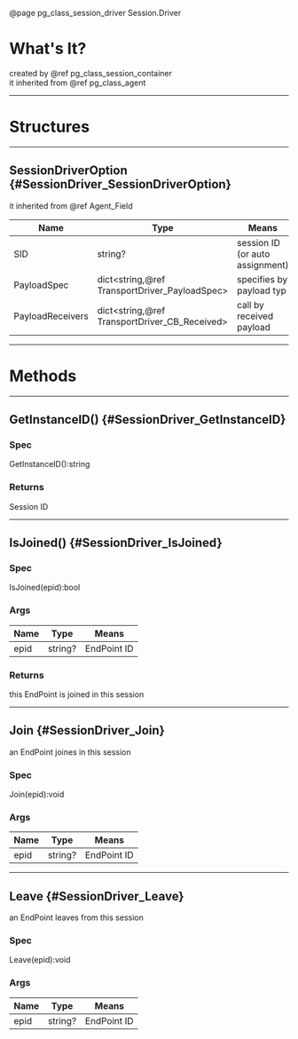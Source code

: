 ﻿@page pg_class_session_driver Session.Driver

# What's It?

created by @ref pg_class_session_container  
it inherited from @ref pg_class_agent  

-----
# Structures

-----
## SessionDriverOption {#SessionDriver_SessionDriverOption}

it inherited from @ref Agent_Field 

| Name | Type | Means |
|------|------|-------|
| SID | string? | session ID (or auto assignment) |
| PayloadSpec | dict<string,@ref TransportDriver_PayloadSpec> | specifies by payload typ |
| PayloadReceivers | dict<string,@ref TransportDriver_CB_Received> | call by received payload |

-----
# Methods

-----
## GetInstanceID() {#SessionDriver_GetInstanceID}

### Spec

GetInstanceID():string

### Returns

Session ID

-----
## IsJoined() {#SessionDriver_IsJoined}

### Spec

IsJoined(epid):bool

### Args

| Name | Type | Means |
|------|------|-------|
| epid | string? | EndPoint ID |

### Returns

this EndPoint is joined in this session  

-----
## Join {#SessionDriver_Join}

an EndPoint joines in this session  

### Spec

Join(epid):void

### Args

| Name | Type | Means |
|------|------|-------|
| epid | string? | EndPoint ID |

-----
## Leave {#SessionDriver_Leave}

an EndPoint leaves from this session  

### Spec

Leave(epid):void

### Args

| Name | Type | Means |
|------|------|-------|
| epid | string? | EndPoint ID |
